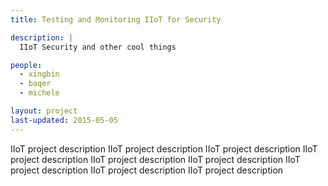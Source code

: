 ```yaml
---
title: Testing and Monitoring IIoT for Security

description: |
  IIoT Security and other cool things

people:
  - xingbin
  - baqer
  - michele

layout: project
last-updated: 2015-05-05
---
```


IIoT project description IIoT project description IIoT project description IIoT project description IIoT project description IIoT project description IIoT project description IIoT project description IIoT project description
